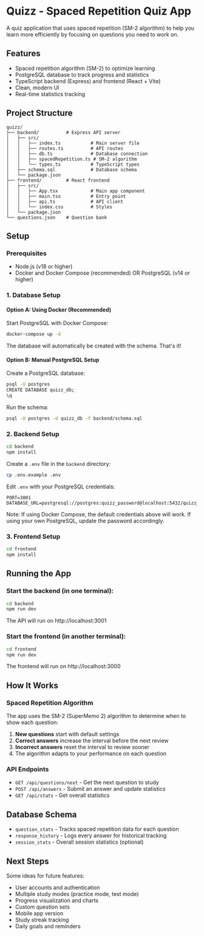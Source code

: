 # Quizz - Spaced Repetition Quiz App

A quiz application that uses spaced repetition (SM-2 algorithm) to help you learn more efficiently by focusing on questions you need to work on.

## Features

- Spaced repetition algorithm (SM-2) to optimize learning
- PostgreSQL database to track progress and statistics
- TypeScript backend (Express) and frontend (React + Vite)
- Clean, modern UI
- Real-time statistics tracking

## Project Structure

```
quizz/
├── backend/          # Express API server
│   ├── src/
│   │   ├── index.ts           # Main server file
│   │   ├── routes.ts          # API routes
│   │   ├── db.ts              # Database connection
│   │   ├── spacedRepetition.ts # SM-2 algorithm
│   │   └── types.ts           # TypeScript types
│   ├── schema.sql             # Database schema
│   └── package.json
├── frontend/         # React frontend
│   ├── src/
│   │   ├── App.tsx            # Main app component
│   │   ├── main.tsx           # Entry point
│   │   ├── api.ts             # API client
│   │   └── index.css          # Styles
│   └── package.json
└── questions.json    # Question bank
```

## Setup

### Prerequisites

- Node.js (v18 or higher)
- Docker and Docker Compose (recommended) OR PostgreSQL (v14 or higher)

### 1. Database Setup

#### Option A: Using Docker (Recommended)

Start PostgreSQL with Docker Compose:

```bash
docker-compose up -d
```

The database will automatically be created with the schema. That's it!

#### Option B: Manual PostgreSQL Setup

Create a PostgreSQL database:

```bash
psql -U postgres
CREATE DATABASE quizz_db;
\q
```

Run the schema:

```bash
psql -U postgres -d quizz_db -f backend/schema.sql
```

### 2. Backend Setup

```bash
cd backend
npm install
```

Create a `.env` file in the `backend` directory:

```bash
cp .env.example .env
```

Edit `.env` with your PostgreSQL credentials:

```
PORT=3001
DATABASE_URL=postgresql://postgres:quizz_password@localhost:5432/quizz_db
```

Note: If using Docker Compose, the default credentials above will work. If using your own PostgreSQL, update the password accordingly.

### 3. Frontend Setup

```bash
cd frontend
npm install
```

## Running the App

### Start the backend (in one terminal):

```bash
cd backend
npm run dev
```

The API will run on http://localhost:3001

### Start the frontend (in another terminal):

```bash
cd frontend
npm run dev
```

The frontend will run on http://localhost:3000

## How It Works

### Spaced Repetition Algorithm

The app uses the SM-2 (SuperMemo 2) algorithm to determine when to show each question:

1. **New questions** start with default settings
2. **Correct answers** increase the interval before the next review
3. **Incorrect answers** reset the interval to review sooner
4. The algorithm adapts to your performance on each question

### API Endpoints

- `GET /api/questions/next` - Get the next question to study
- `POST /api/answers` - Submit an answer and update statistics
- `GET /api/stats` - Get overall statistics

## Database Schema

- `question_stats` - Tracks spaced repetition data for each question
- `response_history` - Logs every answer for historical tracking
- `session_stats` - Overall session statistics (optional)

## Next Steps

Some ideas for future features:

- User accounts and authentication
- Multiple study modes (practice mode, test mode)
- Progress visualization and charts
- Custom question sets
- Mobile app version
- Study streak tracking
- Daily goals and reminders
